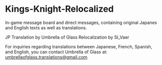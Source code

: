 # Kings-Knight-Relocalized

In-game message board and direct messages, containing original Japanes and English texts as well as translations.

JP Translation by Umbrella of Glass
Relocalization by SI_Vaer

For inquiries regarding translations between Japanese, French, Spanish, and English, you can contact Umbrella of Glass at:
umbrellaofglass.translations@gmail.com
